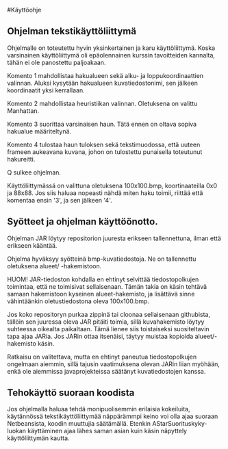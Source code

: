 #Käyttöohje

## Ohjelman tekstikäyttöliittymä

Ohjelmalle on toteutettu hyvin yksinkertainen ja karu käyttöliittymä. Koska varsinainen käyttöliittymä oli epäolennainen kurssin tavoitteiden kannalta, tähän ei ole panostettu paljoakaan. 

Komento 1 mahdollistaa hakualueen sekä alku- ja loppukoordinaattien valinnan. Aluksi kysytään hakualueen kuvatiedostonimi, sen jälkeen koordinaatit yksi kerrallaan.

Komento 2 mahdollistaa heuristiikan valinnan. Oletuksena on valittu Manhattan.

Komento 3 suorittaa varsinaisen haun. Tätä ennen on oltava sopiva hakualue määriteltynä.

Komento 4 tulostaa haun tuloksen sekä tekstimuodossa, että uuteen frameen aukeavana kuvana, johon on tulostettu punaisella toteutunut hakureitti.

Q sulkee ohjelman.

Käyttöliittymässä on valittuna oletuksena 100x100.bmp, koortinaateilla 0x0 ja 88x88. Jos siis haluaa nopeasti nähdä miten haku toimii, riittää että komentaa ensin '3', ja sen jälkeen '4'.

## Syötteet ja ohjelman käyttöönotto.

Ohjelman JAR löytyy repositorion juuresta erikseen tallennettuna, ilman että erikseen kääntää.

Ohjelma hyväksyy syötteinä bmp-kuvatiedostoja. Ne on tallennettu oletuksena alueet/ -hakemistoon.

HUOM! JAR-tiedoston kohdalla en ehtinyt selvittää tiedostopolkujen toimintaa, että ne toimisivat sellaisenaan. Tämän takia on käsin tehtävä samaan hakemistoon kyseinen alueet-hakemisto, ja lisättävä sinne vähintäänkin oletustiedostona oleva 100x100.bmp.

Jos koko repositoryn purkaa zippinä tai cloonaa sellaisenaan githubista, tällöin sen juuressa oleva JAR pitäiti toimia, sillä kuvahakemisto löytyy suhteessa oikealta paikaltaan. Tämä lienee siis toistaiseksi suositeltavin tapa ajaa JARia. Jos JARin ottaa itsenäisi, täytyy muistaa kopioida alueet/-hakemisto käsin.

Ratkaisu on valitettava, mutta en ehtinyt paneutua tiedostopolkujen ongelmaan aiemmin, sillä tajusin vaatimuksena olevan JARin liian myöhään, enkä ole aiemmissa javaprojekteissa säätänyt kuvatiedostojen kanssa.

## Tehokäyttö suoraan koodista

Jos ohjelmalla haluaa tehdä monipuolisemmin erilaisia kokeiluita, käytännössä tekstikäyttöliittymää näppärämmpi keino voi olla ajaa suoraan Netbeansista, koodin muuttujia säätämällä. Etenkin AStarSuorituskyky-luokan käyttäminen ajaa lähes saman asian kuin käsin näpyttely käyttöliittymän kautta.
